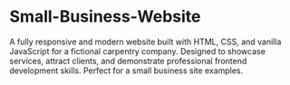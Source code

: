 # Small-Business-Website
A fully responsive and modern website built with HTML, CSS, and vanilla JavaScript for a fictional carpentry company. Designed to showcase services, attract clients, and demonstrate professional frontend development skills. Perfect for a small business site examples.
